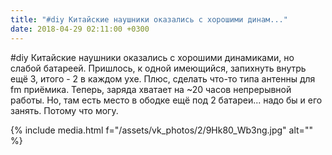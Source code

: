 ```yaml
---
title: "#diy Китайские наушники оказались с хорошими динам..."
date: 2018-04-29 02:11:00 +0300
---
```


#diy Китайские наушники оказались с хорошими динамиками, но слабой батареей. Пришлось, к одной имеющийся, запихнуть внутрь ещё 3, итого - 2 в каждом ухе. Плюс, сделать что-то типа антенны для fm приёмика. Теперь, заряда хватает на ~20 часов непрерывной работы. Но, там есть место в ободке ещё под 2 батареи... надо бы и его занять. Потому что могу.

{% include media.html f="/assets/vk_photos/2/9Hk80_Wb3ng.jpg" alt="" %}
